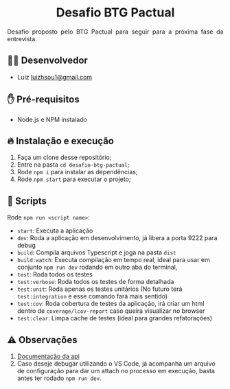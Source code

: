 <h1 align="center"> Desafio BTG Pactual </h1>

<p align="justify"> Desafio proposto pelo BTG Pactual para seguir para a próxima fase da entrevista. </p>

## 👨‍💻 Desenvolvedor

- Luiz <luizhsou1@gmail.com>

## ✋ Pré-requisitos

- Node.js e NPM instalado

## 🔥 Instalação e execução 

1. Faça um clone desse repositório;
2. Entre na pasta `cd desafio-btg-pactual`;
3. Rode `npm i` para instalar as dependências;
4. Rode `npm start` para executar o projeto;

## 📜 Scripts

Rode `npm run <script name>`:

- `start`: Executa a aplicação
- `dev`: Roda a aplicação em desenvolvimento, já libera a porta 9222 para debug
- `build`: Compila arquivos Typescript e joga na pasta `dist`
- `build:watch`: Executa compilação em tempo real, ideal para usar em conjunto `npm run dev` rodando em outro aba do terminal, 
- `test`: Roda todos os testes
- `test:verbose`: Roda todos os testes de forma detalhada
- `test:unit`: Roda apenas os testes unitários (No futuro terá `test:integration` e esse comando fará mais sentido)
- `test:cov`: Roda cobertura de testes da aplicação, irá criar um html dentro de `coverage/lcov-report` caso queira visualizar no browser
- `test:clear`: Limpa cache de testes (ideal para grandes refatorações)

## ⚠️ Observações

1. [Documentação da api](http://localhost:3000/docs)
2. Caso deseje debugar utilizando o VS Code, já acompanha um arquivo de configuração para dar um attach no processo em execução, basta antes ter rodado `npm run dev`.
